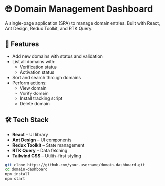 # 🌐 Domain Management Dashboard

A single-page application (SPA) to manage domain entries. Built with React, Ant Design, Redux Toolkit, and RTK Query.

## 🚀 Features

- Add new domains with status and validation
- List all domains with:
  - Verification status
  - Activation status
- Sort and search through domains
- Perform actions:
  - View domain
  - Verify domain
  - Install tracking script
  - Delete domain

## 🛠️ Tech Stack

- **React** – UI library
- **Ant Design** – UI components
- **Redux Toolkit** – State management
- **RTK Query** – Data fetching
- **Tailwind CSS** – Utility-first styling

```bash
git clone https://github.com/your-username/domain-dashboard.git
cd domain-dashboard
npm install
npm start
```
